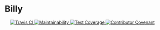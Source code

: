 # Billy

<p align="center">
  <a href="https://travis-ci.org/IndomaximTechID/billy">
    <img src="https://api.travis-ci.org/IndomaximTechID/billy.svg?branch=master" alt="Travis CI" />
  </a>
  <a href="https://codeclimate.com/github/IndomaximTechID/billy/maintainability">
    <img src="https://api.codeclimate.com/v1/badges/a293e4b6d8c8542ffd5a/maintainability" alt="Maintainability" />
  </a>
  <a href="https://codeclimate.com/github/IndomaximTechID/billy/test_coverage">
    <img src="https://api.codeclimate.com/v1/badges/a293e4b6d8c8542ffd5a/test_coverage" alt="Test Coverage" />
  </a>
  <a href="CODE_OF_CONDUCT.md">
    <img src="https://img.shields.io/badge/Contributor%20Covenant-v2.0%20adopted-ff69b4.svg" alt="Contributor Covenant" />
  </a>
</p>
